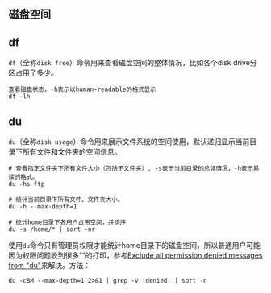 ## 磁盘空间

## df

`df`（全称`disk free`）命令用来查看磁盘空间的整体情况，比如各个disk drive分区占用了多少。

```
查看磁盘状态，-h表示以human-readable的格式显示
df -lh
```

## du

`du`（全称`disk usage`）命令用来展示文件系统的空间使用，默认递归显示当前目录下所有文件和文件夹的空间信息。

```
# 查看指定文件夹下所有文件大小（包括子文件夹）, -s表示当前目录的总体情况，-h表示易读的格式。
du -hs ftp

# 统计当前目录下所有文件、文件夹大小。
du -h --max-depth=1

# 统计home目录下各用户占用空间，并排序
du -s /home/* | sort -nr
```

使用`du`命令只有管理员权限才能统计home目录下的磁盘空间，所以普通用户可能因为权限问题收到很多“”的打印，参考[Exclude all permission denied messages from "du"](https://stackoverflow.com/questions/15141588/exclude-all-permission-denied-messages-from-du)来解决。方法：

```
du -cBM --max-depth=1 2>&1 | grep -v 'denied' | sort -n 
```

